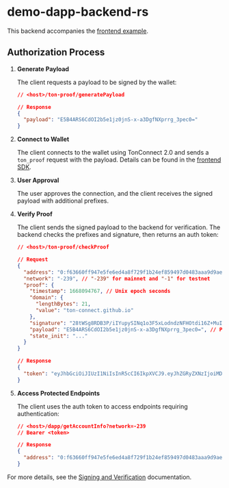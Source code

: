 # demo-dapp-backend-rs

This backend accompanies the [frontend example](https://github.com/ton-connect/demo-dapp-with-backend).

## Authorization Process

1. **Generate Payload**

   The client requests a payload to be signed by the wallet:

   ```json
   // <host>/ton-proof/generatePayload

   // Response
   {
     "payload": "E5B4ARS6CdOI2b5e1jz0jnS-x-a3DgfNXprrg_3pec0="
   }
   ```

2. **Connect to Wallet**

   The client connects to the wallet using TonConnect 2.0 and sends a `ton_proof` request with the payload. Details can be found in the [frontend SDK](https://github.com/ton-connect/sdk/tree/main/packages/sdk).

3. **User Approval**

   The user approves the connection, and the client receives the signed payload with additional prefixes.

4. **Verify Proof**

   The client sends the signed payload to the backend for verification. The backend checks the prefixes and signature, then returns an auth token:

   ```json
   // <host>/ton-proof/checkProof

   // Request
   {
     "address": "0:f63660ff947e5fe6ed4a8f729f1b24ef859497d0483aaa9d9ae48414297c4e1b", // User's address
     "network": "-239", // "-239" for mainnet and "-1" for testnet
     "proof": {
       "timestamp": 1668094767, // Unix epoch seconds
       "domain": {
         "lengthBytes": 21,
         "value": "ton-connect.github.io"
       },
       "signature": "28tWSg8RDB3P/iIYupySINq1o3F5xLodndzNFHOtdi16Z+MuII8LAPnHLT3E6WTB27//qY4psU5Rf5/aJaIIAA==",
       "payload": "E5B4ARS6CdOI2b5e1jz0jnS-x-a3DgfNXprrg_3pec0=", // Payload from step 1
       "state_init": "..."
     }
   }

   // Response
   {
     "token": "eyJhbGciOiJIUzI1NiIsInR5cCI6IkpXVCJ9.eyJhZGRyZXNzIjoiMDpmNjM2NjBmZjk0N2U1ZmU2ZWQ0YThmNzI5ZjFiMjRlZjg1OTQ5N2QwNDgzYWFhOWQ5YWU0ODQxNDI5N2M0ZTFiIiwiZXhwIjoxNjY4MDk4NDkwfQ.13sg3Mgt2hT9_vChan3bmQkp_Wsigj9YjSoKABTsVGA"
   }
   ```

5. **Access Protected Endpoints**

   The client uses the auth token to access endpoints requiring authentication:

   ```json
   // <host>/dapp/getAccountInfo?network=-239
   // Bearer <token>

   // Response
   {
     "address": "0:f63660ff947e5fe6ed4a8f729f1b24ef859497d0483aaa9d9ae48414297c4e1b"
   }
   ```

For more details, see the [Signing and Verification](https://docs.ton.org/develop/dapps/ton-connect/sign) documentation.
